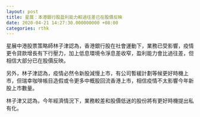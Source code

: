 ```yaml
---
layout: post
title: 星展：本港銀行股盈利能力較過往差已在股價反映
date: 2020-04-21 14:27:30.000000000 +08:00
categories: rthk
---
```


星展中港股票策略師林子津認為，香港銀行股在社會運動下，業務已受影響，疫情更令貸款增長有下行壓力，加上低息環境令淨息差收窄，盈利能力會比過往差，但相信大部分已在股價反映。

另外，林子津認為，疫情必然令新股減慢上市，有公司暫緩計劃等候更好時機上市，但瑞幸咖啡帳目造假或令更多中概股回流香港上市，相信疫情不太影響今年新股上市數量。

林子津又認為，今年經濟情況下，業務較差和股價低迷的股份將有更好時機提出私有化。

